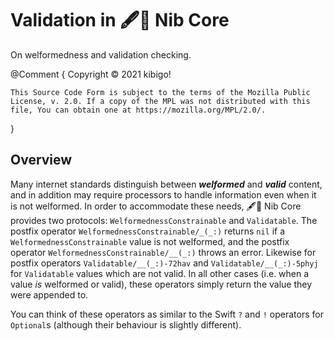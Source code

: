#  Validation in 🖋🥑 Nib Core  #

On welformedness and validation checking.

@Comment {
	Copyright © 2021 kibigo!

	This Source Code Form is subject to the terms of the Mozilla Public License, v. 2.0. If a copy of the MPL was not distributed with this file, You can obtain one at https://mozilla.org/MPL/2.0/.
}


##  Overview  ##

Many internet standards distinguish between **_welformed_** and **_valid_** content, and in addition may require processors to handle information even when it is not welformed.
In order to accommodate these needs, 🖋🥑 Nib Core provides two protocols: ``WelformednessConstrainable`` and ``Validatable``.
The postfix operator ``WelformednessConstrainable/_(_:)`` returns `nil` if a `WelformednessConstrainable` value is not welformed, and the postfix operator ``WelformednessConstrainable/__(_:)`` throws an error.
Likewise for postfix operators ``Validatable/__(_:)-72hav`` and ``Validatable/__(_:)-5phyj`` for `Validatable` values which are not valid.
In all other cases (i.e. when a value *is* welformed or valid), these operators simply return the value they were appended to.

You can think of these operators as similar to the Swift `?` and `!` operators for `Optional`s (although their behaviour is slightly different).
